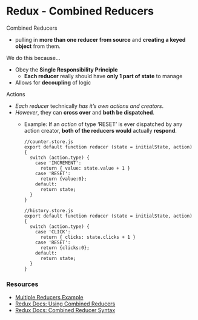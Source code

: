 # Redux - Combined Reducers
Combined Reducers
- pulling in **more than one reducer from source** and **creating a keyed object** from them.

We do this because...
  - Obey the **Single Responsibility Principle**
    - **Each reducer** really should have **only 1 part of state** to manage
  - Allows for **decoupling** of logic
  
Actions
  - *Each reducer* technically *has it’s own actions and creators*.
  - *However*, they can **cross over** and **both be dispatched**.
    - Example: If an *action* of type ‘RESET’ is ever dispatched by any action creator, **both of the reducers would** actually **respond**.

          //counter.store.js
          export default function reducer (state = initialState, action) {
            switch (action.type) {
              case 'INCREMENT':
                return { value: state.value + 1 }
              case 'RESET':
                return {value:0};
              default:
                return state;
            }
          }

          //history.store.js
          export default function reducer (state = initialState, action) {
            switch (action.type) {
              case 'CLICK':
                return { clicks: state.clicks + 1 }
              case 'RESET':
                return {clicks:0};
              default:
                return state;
            }
          }

### Resources
- [Multiple Reducers Example](https://www.youtube.com/watch?v=gBER4Or86hE)
- [Redux Docs: Using Combined Reducers](https://redux.js.org/recipes/structuring-reducers/using-combinereducers/)
- [Redux Docs: Combined Reducer Syntax](https://redux.js.org/api/combinereducers/)
